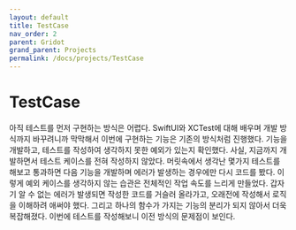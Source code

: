 ```yaml
---
layout: default
title: TestCase
nav_order: 2
parent: Gridot
grand_parent: Projects
permalink: /docs/projects/TestCase
---
```


# TestCase

아직 테스트를 먼저 구현하는 방식은 어렵다. SwiftUI와 XCTest에 대해 배우며 개발 방식까지 바꾸려니까 막막해서 이번에 구현하는 기능은 기존의 방식처럼 진행했다. 기능을 개발하고, 테스트를 작성하여 생각하지 못한 예외가 있는지 확인했다. 사실, 지금까지 개발하면서 테스트 케이스를 전혀 작성하지 않았다. 머릿속에서 생각난 몇가지 테스트를 해보고 통과하면 다음 기능을 개발하며 에러가 발생하는 경우에만 다시 코드를 봤다. 이렇게 예외 케이스를 생각하지 않는 습관은 전체적인 작업 속도를 느리게 만들었다. 갑자기 알 수 없는 에러가 발생되면 작성한 코드를 거슬러 올라가고, 오래전에 작성해서 로직을 이해하려 애써야 했다. 그리고 하나의 함수가 가지는 기능의 분리가 되지 않아서 더욱 복잡해졌다. 이번에 테스트를 작성해보니 이전 방식의 문제점이 보인다. 
